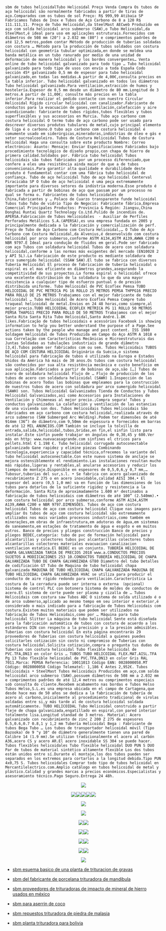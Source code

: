 
```
sbm de tubos helicoidalTubo Helicoidal Preço Venda Compra Os tubos de aço helicoidal são normalmente fabricados a partir de tiras de aço.Comparados com os tubos de sol Preço: R$ 999,99 Atibaia SP Fabricamos Tubos de Inox e Tubos de Aço Carbono de 8 a 120 R$ 111.111,11. Preço de Tubo Helicoidal,da SteelMast AECweb Produzido em aço com solda helicoidal arco submerso (SAW),o Tubo Helicoidal,da SteelMast,é ideal para uso em aplicações estruturais.Fornecidos com diâmetros de 508 mm (20") a 2.032 mm (80") e comprimentos padrões de até 12,5 metros,podem contar Método de producción de tuberías soldadas con costura … Método para la producción de tubos soldados con costura helicoidal con geometría tubular optimizada,en donde se moldea una banda metálica en un tubo ranurado por medio de una unidad de deformación de manera helicoidal y los bordes convergentes… Venta online de tubo helicoidal galvanizado para todo tipo … Tubo helicoidal galvanizado para todo tipo de usos con envío a toda España Codo sección 45º galvanizado 0,5 mm de espesor para tubo helicoidal galvanizado,en todas las medidas.A partir de 4,00€,consulta precios en la tabla inferior. Tubo helicoidal galvanizado en todos los diámetros Tubo helicoidal galvanizado.Para ventilación,extracción de humos y hostelería.Espesor de 0,5 mm desde un diámetro de 80 mm.Longitud de 3 metros.A partir de 11,00€; consulte más precios en la tabla inferior.Para realizar el pedido contacte con nuestro Circular Helicoidal Rígido circular helicoidal con canalizador.Fabricante de conductos para la evacuación de gases,ventilación,calefacción y aire acondicionado: fabricante de tubos rígidos,tubos flexibles y tubos superflexibles y sus accesorios en Murcia. Tubo aço carbono com costura helicoidal O termo tubo de aço carbono pode ser usado para descrever diversos produtos tubulares de metal,cujo principal elemento de liga é o carbono.O tubo aço carbono com costura helicoidal é comumente usado em siderúrgicas,mineradoras,indústrias de óleo e gás e setor sucroalcooleiro. Tubos de Costura Helicoidal Tubos de Costura Helicoidal Haga una consulta sobre este producto Nombre: Correo electrónico: Asunto: Mensaje: Enviar Especificaciones Fabricados bajo procedimiento tecnológico de diseño propio,con chapa de hierro de primera calidad.Soldados por. Fábrica tubo helicoidal Tubos helicoidais são tubos fabricados por um processo diferenciado,que confere a eles uma resistência ainda maior do que a de tubos convencionais.Para garantir alta qualidade e durabilidade deste produto é fundamental contar com uma fábrica tubo helicoidal de confiança. Tubo de aço helicoidal Tubo de aço helicoidal Centerval Piracicaba SP O tubo de aço helicoidal é uma peça extremamente importante para diversos setores da indústria moderna.Esse produto é fabricada a partir de bobinas de aço que passam por um processo no qual se forma o. Fabricantes de tubos helicoidales de China,Fabricantes y … Polaco de Cuarzo transparente funde helicoidal Tubos tubo Tubo de vidrio Tipo de Negocio: Fabricante fábrica,Empresa Comercial Principales Productos: Provincia & Región: Jiangsu,China Donghai Runtai Quartz Technology Co.Ltd.Pulido de incendios de. APERSA.Fabricación de Tubos Helicoidales  · Auxiliar de Perfiles Perforados Metálicos S.A.(APERSA),es una empresa fundada en 2005 y principalmente dedicada a la fabricación y comercialización de perf. Preço de Tubo de Aço Carbono com Costura Helicoidal,… O Tubo de Aço Carbono com Costura Helicoidal,da Alvenius,é desenvolvido com costura helicoidal por arco submerso,conforme ASTM A134,ASTM A139,AWWA C200 e NBR 9797.É Ideal para condução de fluidos em geral.Pode ser fabricado com aço Tubos con soldadura helicoidal Tubos de acero con soldadura helicoidal,conforme a las normas más exigentes del mercado (EN10028 2 y API 5L).La fabricación de este producto es mediante soldadura de arco sumergido helicoidal (SSAW SAW).El tubo se fabrica con diversos Tubería Helicoidal El proceso de fabricación de tubería helicoidal o espiral es el mas eficiente en diámetros grandes,asegurando la competitividad de sus proyectos.La forma espiral o helicoidal ofrece una excelente distribución de la soldadura lo que da una mayor resistencia a cualquier tipo de esfuerzo puntual o de presión distribuida uniforme. Tubo Helicoidal de PVC Ecoflex Pemsa TUBO HELICOIDAL DE PVC METRICA PG 16 ROLLO 25 METROS PEMSA THPPG16 PRECIO PARA ROLLO DE 25 METROS Trabajamos con el mejor fabricante de tubo helicoidal … Tubo Helicoidal de Acero Ecoflex Pemsa Compre tubo traqueal helicoidal de metal.Envios en 24 48 horas,como siempre,al mejor precio.TUBO HELICOIDAL ECOFLEX METRICA PG 11 ROLLO 50 METROS PEMSA THAPG11 PRECIO PARA ROLLO DE 50 METROS Trabajamos con el mejor Santa Rita Santa Rita Tubo Helicoidal,Santo André.1.8K likes.Fabricação de tubos helicoidais e acessórios Facebook is showing information to help you better understand the purpose of a Page.See actions taken by the people who manage and post content. ISS 1980 Soldagem Helicoidal de Tubos Produzida em Campo do Aço ASTM A 1018 e sua Correlação com Características Mecânicas e Microestruturais das Juntas Soldadas as tubulações industriais de grande diâmetro [3,4].Tubos podem ser fabricados com ou sem. Tubos Helicoidais TUBOS DE AÇO COM COSTURA HELICOIDAL Originário da Suécia,o sistema helicoidal para fabricação de tubos é utilizado na Europa e Estados Unidos da América há mais de 30 anos.Os tubos com costura helicoidal são conhecidos por sua alta resistência mecânica e custo benefício em sua aplicação.Fabricados a partir de bobinas de aço,são […] Tubos de acero de soldadura helicoidal Flujo de … Flujo de producción de los tubos de acero con soldadura helicoidal (SAWH) 1.Inspección de las bobinas de acero Todas las bobinas que empleamos para la construcción de nuestros tubos de acero con soldadura por arco sumergido helicoidal (SAWH) son. Tubos Helicoidal Galvanizados Tienda de Conductos y Tubos Helicoidal Galvanizados,así como Accesorios para Instalaciones de Ventilación y Chimeneas al mejor precio.¡Compra segura! Tubos y conductos galvanizados La calefacción y ventilación de las estancias de una vivienda son dos. Tubos Helicoidais Tubos Helicoidais São fabricados em aço carbono com costura helicoidal,realizada através de arco submerso (SAW Submerged Arc Welding).Podem ter dimensões de até 914mm (36”) de diâmetro,com 9,50mm de espessura e fornecidos em barras de até 12 MIL ANUNCIOS.COM También se incluye la tolvilla de entrada,salida,helicoidal,tubos,bridas,en fin,el sinfin listo para instalar.Este sinfin puede trabajar en ángulos de 0,30,45 y 600.Ver más en http: www.nuevacasagrande.com sinfines el ctricos para pellets.html € 1.198 €. Tubo helicoidal corrugado autoconectable galvanizado Gane rapidez y elimine piezas Combinando tecnología,experiencia y capacidad técnica,ofrecemos la variante del tubo helicoidal autoconectable.Con este nuevo sistema de anclaje se mejora ostensiblemente el rendimiento.Las instalaciones resultan mucho más rápidas,ligeras y rentables,al anularse accesorios y reducir los tiempos de montaje.Disponible en espesores de 0,5,0,6,y 0,7 mm,… Tubosur,tuberias del sur,s.l. • Se fabrica con acero galvanizado de recubrimiento Z 275 o en acero inoxidable,calidad AISI 304.• El espesor del acero (0,5 1,0 mm) va en función de las dimensiones de los tubos para dotarlos de la suficiente rigidez y resistencia a la deformación. Santa Rita de aproximadamente 1.600 m² destinados a fabricação de tubos helicoidais com diâmetros de até 100” (2.540mm).• com costura helicoidal por arco submerso,conforme ASTM A134,ASTM A139,AWWA C200 e NBR 9797.DIMENSÕES. Tubos de aço com costura helicoidal Tubos de aço com costura helicoidal Clique nas imagens para ampliar Os tubos de aço com costura helicoidal são extremamente utilizados nos mais variados processos industriais,como também em minerações,em obras de infraestrutura,em adutoras de água,em sistemas de saneamento,em estações de tratamento de água e esgoto e em muitos outros. Banco de precios y pliegos construcción Banco de precios y pliegos BEDEC,categoría: tubo de pvc de formación helicoidal para alcantarillas y colectores tubos pvc alcantarillas colectores tubos alcantarillas colectores materiales evacuacion canalizacion ventilacion estatica.El BEDEC es un conjunto. TUBERÍA HELICOIDAL DE CHAPA GALVANIZADA TARIA DE PRECIOS 2018 www.a.CONDUCTOS PRECIOS SUJETOS A MODIICACIONES 253 10.CONDUCTOS TUBERÍA HELICOIDAL DE CHAPA GALVANIZADA TUBO DE CHAPA GALVANIZADA GT80 Diametro del tubo Detalles de codificación GT Tubo de Maquina de tubo helicoidal chapa galvanizada MAQUINA DE TUBO HELICOIDAL CHAPA GALVANIZADA MAQUINA DE TUBO HELICOIDAL CHAPA GALVANIZADA HVAC se utiliza para producir el conducto de aire rígido redondo para ventilación.Característica La costura de la cerradura puede ser interna o externa （opcional） Sistema de control PLC con botonera Sistema de moldes de conductos de acero.El sistema de corte puede ser plasma y cizalla de … Tubos Helicoidais com costura saw Tubos ABC O sistema de solda utilizado é o de arco submerso,aplicado ao mesmo tempo em seu interior e exterior,é considerado o mais indicado para a fabricação de Tubos Helicoidais com costura.Existem muitos materiais que podem ser utilizados na fabricação de Tubos Helicoidais,como por … Máquina para tubo helicoidal Slitter La máquina de tubo helicoidal Sente está diseñada para la fabricación automática de tubos con costura de acuerdo a los estándares DIN con respecto a la precisión y a la presión admisibles. Tuberias con costura helicoidal En esta página encontrarás 29 proveedores de Tuberias con costura helicoidal a quienes puedes solicitarles cotización sin costo ni compromiso de Tuberias con costura helicoidal.Solicita cotización,compra o pregunta tus dudas de Tuberias con costura helicoidal Tubo flexible helicoidal de PVC.TFA,DN13 en color Gris … TUBOS TUBO HELICOIDAL FLEX.MAT.AISL.TFA Pg 13 Tubo flexible helicoidal de PVC.TFA,DN13 en color Gris RAL 7011.Marca: PEMSA Referencia: 10011013 Código EAN: 0028000058.MT Código: 0028000058 Código Telematel: 1,186 € Antes 2,952€. Tubos Helicoidais • SteelMast Tubos Helicoidais Produzidos em aço,com solda helicoidal arco submerso (SAW),possuem diâmetros de 508 mm a 2.032 mm e comprimentos padrões de até 12,4 metros ou comprimentos especiais sob consulta do cliente.Recebem acabamento nas bordas e Tubos Helso Tubos Helso,S.L.es una empresa ubicada en el campo de Cartagena,que desde hace mas de 50 años se dedica a la fabricación de tubería de acero al carbono,inicialmente al procedimiento tradicional de virolas soldadas entre si,y más tarde al de costura helicoidal soldada automáticamente. TUBO HELICOIDAL Tubo Helicoidal construido a partir fleje de chapa galvanizada,engatillado en espiral,con pared interior totalmente lisa.Longitud standad de 3 metros. Material: Acero galvanizado con recubrimiento de zinc Z 200 Z 275 de espesores 0.5,0.6,0.7 0.8,1 y 1,2 mm Tubería Helicoidal Bega : Fabricante de tubos Bega Tubo … Los tubos de transportador helicoidal móvil (Tipo Bazooka) de 9 "y 10" de diámetro generalmente tienen una pared de Calibre 14 (1.9 mm).Se utilizan tradicionalmente el acero al carbón A36,acero CS y acero AR.El acero inoxidable SS 304 se puede hacer. Tubos flexibles helicoidales Tubo flexible helicoidal DUO PUN S DUO Par de tubos de material sintético altamente flexible Los dos tubos están unidos entre sí.Durante el montaje,los dos tubos pueden ser separados en los extremos para cortarlos a la longitud debida.Tipo PUN 4x0,75 S. Tubos helicoidales Comprar todo tipo de tubos helicoidal en Mercantilelectrico.com.Amplio catálogo en tubos helicoidal de metal y plástico.Calidad y grandes marcas a precios económicos.Especialistas y asesoramiento técnico.Pago Seguro.Entrega 24 48h. 
```

<div align="center">

<a href="https://es-crusher.shibang-china.com/github&k=sbm+de+tubos+helicoidal"><img src="https://static.shibang-china.com/es/crusher/logo.jpg"></a>

<a href="https://es-crusher.shibang-china.com/github&k=sbm+de+tubos+helicoidal"><img src="https://static.shibang-china.com/es/crusher/index.jpg"></a><a href="https://es-crusher.shibang-china.com/material.htmlgithub&k=sbm+de+tubos+helicoidal"><img src="https://static.shibang-china.com/es/crusher/material.jpg"></a><a href="https://es-crusher.shibang-china.com/application.htmlgithub&k=sbm+de+tubos+helicoidal"><img src="https://static.shibang-china.com/es/crusher/application.jpg"></a><a href="https://es-crusher.shibang-china.com/aboutus.htmlgithub&k=sbm+de+tubos+helicoidal"><img src="https://static.shibang-china.com/es/crusher/aboutus.jpg"></a><a href="https://es-crusher.shibang-china.com/contact.htmlgithub&k=sbm+de+tubos+helicoidal"><img src="https://static.shibang-china.com/es/crusher/contact.jpg"></a>

<a href="https://es-crusher.shibang-china.com/github&k=sbm+de+tubos+helicoidal"><img src="https://static.shibang-china.com/es/crusher/banner.jpg"></a>

<a href="https://swt.shibang-china.com/github&k=sbm+de+tubos+helicoidal"><img src="https://static.shibang-china.com/es/crusher/text.jpg"></a>

<a href="https://swt.shibang-china.com/github&k=sbm+de+tubos+helicoidal"><img src="https://static.shibang-china.com/es/crusher/chat.jpg"></a><a href="https://es-crusher.shibang-china.com/contact.htmlgithub&k=sbm+de+tubos+helicoidal"><img src="https://static.shibang-china.com/es/crusher/message.jpg"></a>

<a href="https://es-crusher.shibang-china.com/products/pe.htmlgithub&k=sbm+de+tubos+helicoidal"><img src="https://static.shibang-china.com/es/crusher/pe.jpg"></a><a href="https://es-crusher.shibang-china.com/products/pf.htmlgithub&k=sbm+de+tubos+helicoidal"><img src="https://static.shibang-china.com/es/crusher/pf.jpg"></a>

<a href="https://es-crusher.shibang-china.com/products/hpt.htmlgithub&k=sbm+de+tubos+helicoidal"><img src="https://static.shibang-china.com/es/crusher/hpt.jpg"></a><a href="https://es-crusher.shibang-china.com/products/vsi.htmlgithub&k=sbm+de+tubos+helicoidal"><img src="https://static.shibang-china.com/es/crusher/vsi.jpg"></a>

<a href="https://es-crusher.shibang-china.com/products/klv.htmlgithub&k=sbm+de+tubos+helicoidal"><img src="https://static.shibang-china.com/es/crusher/klv.jpg"></a><a href="https://es-crusher.shibang-china.com/products/portable.htmlgithub&k=sbm+de+tubos+helicoidal"><img src="https://static.shibang-china.com/es/crusher/portable.jpg"></a>

<a href="https://swt.shibang-china.com/github&k=sbm+de+tubos+helicoidal"><img src="https://static.shibang-china.com/es/crusher/case.jpg"></a>

</div>


* [sbm esuema basico de una planta de trituracion de gravas](sbm%20esuema%20basico%20de%20una%20planta%20de%20trituracion%20de%20gravas.md)

* [sbm del fabricante de porcelana trituradora de mandibula](sbm%20del%20fabricante%20de%20porcelana%20trituradora%20de%20mandibula.md)

* [sbm proveedores de trituradoras de impacto de mineral de hierro usados ​​en méxico](sbm%20proveedores%20de%20trituradoras%20de%20impacto%20de%20mineral%20de%20hierro%20usados%20%E2%80%8B%E2%80%8Ben%20m%C3%A9xico.md)

* [sbm para aserrin de coco](sbm%20para%20aserrin%20de%20coco.md)

* [sbm repuestos trituradora de piedra de malasia](sbm%20repuestos%20trituradora%20de%20piedra%20de%20malasia.md)

* [sbm planta trituradora para bolivia](sbm%20planta%20trituradora%20para%20bolivia.md)